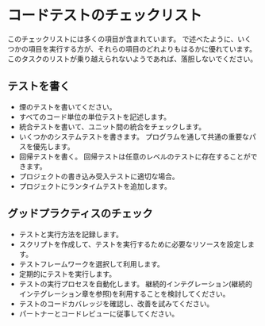 # コードテストのチェックリスト

このチェックリストには多くの項目が含まれています。 [](#Write_tests_any_tests) で述べたように、いくつかの項目を実行する方が、それらの項目のどれよりもはるかに優れています。 このタスクのリストが乗り越えられないようであれば、落胆しないでください。

## テストを書く

- 煙のテストを書いてください。
- すべてのコード単位の単位テストを記述します。
- 統合テストを書いて、ユニット間の統合をチェックします。
- いくつかのシステムテストを書きます。 プログラムを通して共通の重要なパスを優先します。
- 回帰テストを書く。 回帰テストは任意のレベルのテストに存在することができます。
- プロジェクトの書き込み受入テストに適切な場合。
- プロジェクトにランタイムテストを追加します。

## グッドプラクティスのチェック

- テストと実行方法を記録します。
- スクリプトを作成して、テストを実行するために必要なリソースを設定します。
- テストフレームワークを選択して利用します。
- 定期的にテストを実行します。
- テストの実行プロセスを自動化します。 継続的インテグレーション(継続的インテグレーション章を参照)を利用することを検討してください。
- テストのコードカバレッジを確認し、改善を試みてください。
- パートナーとコードレビューに従事してください。
